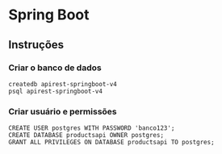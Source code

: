 # Spring Boot

## Instruções

### Criar o banco de dados
```
createdb apirest-springboot-v4
psql apirest-springboot-v4
```

### Criar usuário e permissões
```
CREATE USER postgres WITH PASSWORD 'banco123';
CREATE DATABASE productsapi OWNER postgres;
GRANT ALL PRIVILEGES ON DATABASE productsapi TO postgres;
```

